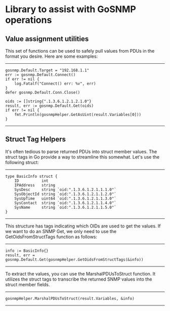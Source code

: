 # Library to assist with GoSNMP operations

## Value assignment utilities

This set of functions can be used to safely pull values from PDUs
in the format you desire.  Here are some examples:

---
	gosnmp.Default.Target = "192.168.1.1"
	err := gosnmp.Default.Connect()
	if err != nil {
		log.Fatalf("Connect() err: %v", err)
	}
	defer gosnmp.Default.Conn.Close()

	oids := []string{".1.3.6.1.2.1.2.1.0"}
	result, err := gosnmp.Default.Get(oids)
    if err != nil {
        fmt.Println(gosnmpHelper.GetAsUint(result.Variables[0]))
    }
---

## Struct Tag Helpers

It's often tedious to parse returned PDUs into struct member values.  The struct tags
in Go provide a way to streamline this somewhat.  Let's use the following struct:

---
    type BasicInfo struct {
        ID          int
        IPAddress   string 
        SysDesc     string `oid:".1.3.6.1.2.1.1.1.0"`
        SysObjectId string `oid:".1.3.6.1.2.1.1.2.0"`
        SysUpTime   uint64 `oid:".1.3.6.1.2.1.1.3.0"`
        SysContact  string `oid:".1.3.6.1.2.1.1.4.0"`
        SysName     string `oid:".1.3.6.1.2.1.1.5.0"`
    }
---

This structure has tags indicating which OIDs are used to get the values.
If we want to do an SNMP Get, we only need to use the GetOidsFromStructTags function as follows:

---
    info := BasicInfo{}
    result, err = gosnmp.Default.Get(gosnmpHelper.GetOidsFromStructTags(&info))
---

To extract the values, you can use the MarshalPDUsToStruct function.  It utilizes the struct tags
to transcribe the returned SNMP values into the struct member fields. 

---
    gosnmpHelper.MarshalPDUsToStruct(result.Variables, &info)
---
